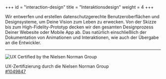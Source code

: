 +++
id = "interaction-design"
title = "Interaktionsdesign"
weight = 4
+++

Wir entwerfen und erstellen datenschutzgerechte Benutzeroberflächen und Designsysteme, um Deine Vision zum Leben zu erwecken. Von der Skizze bis zum High-Fidelity-Prototyp decken wir den gesamten Designprozess Deiner Webesite oder Mobile App ab. Das natürlich einschließlich der Dokumentation von Animationen und Interaktionen, wie auch der Übergabe an die Entwickler.

---

<div class="d-flex align-items-center">
<img src="/img/certifications/ux-certificate.webp" alt="UX Certified by the Nielsen Norman Group">
<p class="mb-0 ms-2">UX-Zertifizierung durch die Nielsen Norman Group<br /><a class="fw-bold color-gray-900" href="https://www.nngroup.com/ux-certification/verify/" target="_blank" rel="noopener noreferrer">#1049847</a></p>
</div>
